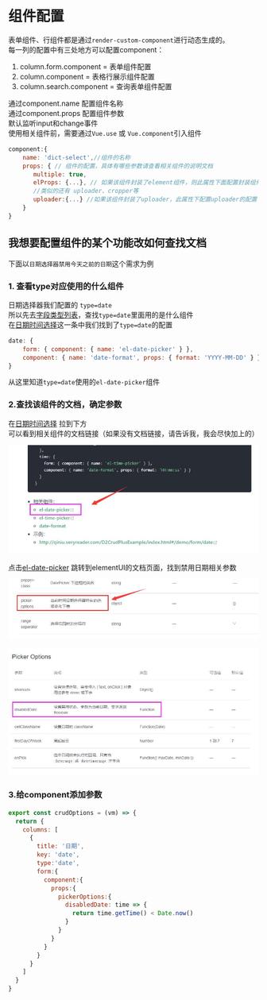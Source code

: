 
# 组件配置

表单组件、行组件都是通过`render-custom-component`进行动态生成的。   
每一列的配置中有三处地方可以配置component：
 1. column.form.component = 表单组件配置
 2. column.component = 表格行展示组件配置
 3. column.search.component = 查询表单组件配置

通过component.name 配置组件名称  
通过component.props 配置组件参数  
默认监听input和change事件    
使用相关组件前，需要通过`Vue.use` 或 `Vue.component`引入组件
```js
component:{ 
    name: 'dict-select',//组件的名称
    props: { // 组件的配置，具体有哪些参数请查看相关组件的说明文档
       multiple: true,
       elProps: {...}, // 如果该组件封装了element组件，则此属性下面配置封装组件的配置
       //类似的还有 uploader、cropper等
       uploader:{...} //如果该组件封装了uploader，此属性下配置uploader的配置   
    }
} 
```

## 我想要配置组件的某个功能改如何查找文档
下面以`日期选择器禁用今天之前的日期`这个需求为例
### 1. 查看type对应使用的什么组件
日期选择器我们配置的 `type=date`    
所以先去[字段类型列表](/types.html)，查找`type=date`里面用的是什么组件   
在[日期时间选择](/types.html#日期时间选择)这一条中我们找到了`type=date`的配置
```js
date: {
    form: { component: { name: 'el-date-picker' } },
    component: { name: 'date-format', props: { format: 'YYYY-MM-DD' } }
}
```
从这里知道`type=date`使用的`el-date-picker`组件

### 2.查找该组件的文档，确定参数
在[日期时间选择](/types.html#日期时间选择) 拉到下方   
可以看到相关组件的文档链接（如果没有文档链接，请告诉我，我会尽快加上的）
 
![](./images/type-date-picker.jpg)  

点击[el-date-picker](https://element.eleme.cn/#/zh-CN/component/date-picker)
跳转到elementUI的文档页面，找到禁用日期相关参数

![](./images/date-picker-1.jpg)

![](./images/date-picker.jpg)

### 3.给component添加参数
```js
export const crudOptions = (vm) => {
  return {
    columns: [
      {
        title: '日期',
        key: 'date',
        type:'date',
        form:{
          component:{
            props:{
              pickerOptions:{
                disabledDate: time => {
                  return time.getTime() < Date.now()
                }
              }
            }
          }
        }
      }
    ]
  }
}
```